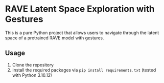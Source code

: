 # RAVE Latent Space Exploration with Gestures

This is a pure Python project that allows users to navigate through the latent space of a pretrained RAVE model with gestures.

## Usage
1) Clone the repository
2) Install the required packages via `pip install requirements.txt` (tested with Python 3.10.12)
